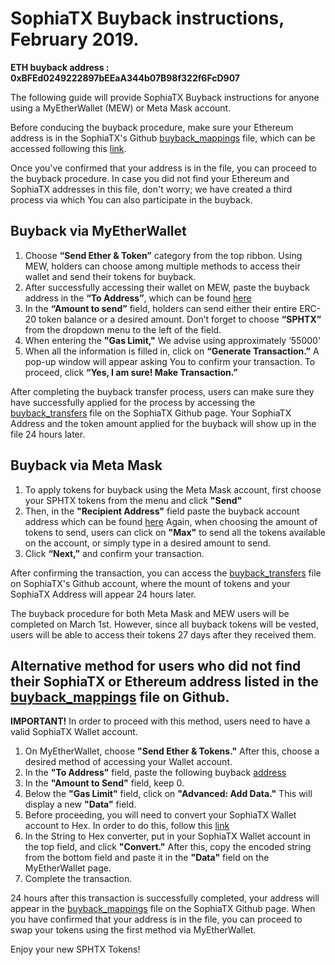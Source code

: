 # SophiaTX Buyback instructions, February 2019.

**ETH buyback address : 0xBFEd0249222897bEEaA344b07B98f322f6FcD907**

The following guide will provide SophiaTX Buyback instructions for anyone using a MyEtherWallet (MEW) or Meta Mask account.

Before conducing the buyback procedure, make sure your Ethereum address is in the SophiaTX's Github [buyback_mappings](buyback_mappings.txt) file, which can be accessed following this [link](https://github.com/SophiaTX/BuyBack).

Once you've confirmed that your address is in the file, you can proceed to the buyback procedure. In case you did not find your Ethereum and SophiaTX addresses in this file, don't worry; we have created a third process via which You can also participate in the buyback.

## Buyback via MyEtherWallet

1. Choose **“Send Ether & Token”** category from the top ribbon. Using MEW, holders can choose among multiple methods to access their wallet and send their tokens for buyback. 
2. After successfully accessing their wallet on MEW, paste the buyback address in the **“To Address”**, which can be found [here](https://etherscan.io/address/0xBFEd0249222897bEEaA344b07B98f322f6FcD907)
3. In the **“Amount to send”** field, holders can send either their entire ERC-20 token balance or a desired amount. Don’t forget to choose **“SPHTX”** from the dropdown menu to the left of the field. 
4. When entering the **"Gas Limit,"** We advise using approximately ‘55000'
5. When all the information is filled in, click on **“Generate Transaction.”** A pop-up window will appear asking You to confirm your transaction. To proceed, click **“Yes, I am sure! Make Transaction.”**

After completing the buyback transfer process, users can make sure they have successfully applied for the process by accessing the [buyback_transfers](buyback_transfers.txt) file on the SophiaTX Github page. Your SophiaTX Address and the token amount applied for the buyback will show up in the file 24 hours later.

## Buyback via Meta Mask

1. To apply tokens for buyback using the Meta Mask account, first choose your SPHTX tokens from the menu and click **"Send"**
2. Then, in the **"Recipient Address"** field paste the buyback account address which can be found [here](https://etherscan.io/address/0xBFEd0249222897bEEaA344b07B98f322f6FcD907)
Again, when choosing the amount of tokens to send, users can click on **"Max"** to send all the tokens available on the account, or simply type in a desired amount to send.
3. Click **“Next,”** and confirm your transaction. 
    
After confirming the transaction, you can access the [buyback_transfers](buyback_transfers.txt) file on SophiaTX's Github account, where the mount of tokens and your SophiaTX Address will appear 24 hours later.

The buyback procedure for both Meta Mask and MEW users will be completed on March 1st. However, since all buyback tokens will be vested, users will be able to access their tokens 27 days after they received them.

## Alternative method for users who did not find their SophiaTX or Ethereum address listed in the [buyback_mappings](buyback_mappings.txt) file on Github.

**IMPORTANT!** In order to proceed with this method, users need to have a valid SophiaTX Wallet account.

1. On MyEtherWallet, choose **"Send Ether & Tokens."** After this, choose a desired method of accessing your Wallet account. 
2. In the **"To Address"** field, paste the following buyback [address](https://etherscan.io/address/0xBFEd0249222897bEEaA344b07B98f322f6FcD907)
3. In the **"Amount to Send"** field, keep 0.
4. Below the **"Gas Limit"** field, click on **"Advanced: Add Data."** This will display a new **"Data"** field. 
5. Before proceeding, you will need to convert your SophiaTX Wallet account to Hex. In order to do this, follow this [link](https://codebeautify.org/string-hex-converter)
6. In the String to Hex converter, put in your SophiaTX Wallet account in the top field, and click **"Convert."** After this, copy the encoded string from the bottom field and paste it in the **"Data"** field on the MyEtherWallet page.
7. Complete the transaction.

24 hours after this transaction is successfully completed, your address will appear in the [buyback_mappings](buyback_mappings.txt) file on the SophiaTX Github page. When you have confirmed that your address is in the file, you can proceed to swap your tokens using the first method via MyEtherWallet. 

Enjoy your new SPHTX Tokens!
